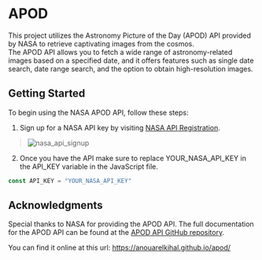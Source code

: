 # APOD
This project utilizes the Astronomy Picture of the Day (APOD) API provided by NASA to retrieve captivating images from the cosmos.<br>
The APOD API allows you to fetch a wide range of astronomy-related images based on a specified date, and it offers features such as single date search,
date range search, and the option to obtain high-resolution images.<br>

## Getting Started
To begin using the NASA APOD API, follow these steps:
1. Sign up for a NASA API key by visiting [NASA API Registration](https://api.nasa.gov/index.html#signUp).
> ![nasa_api_signup](https://github.com/AnouarElKihal/apod/assets/68613907/05605677-30e8-4164-839c-8e07da8a7b39)

2. Once you have the API make sure to replace YOUR_NASA_API_KEY in the API_KEY variable in the JavaScript file.
```javascript
const API_KEY = "YOUR_NASA_API_KEY"
```

## Acknowledgments
Special thanks to NASA for providing the APOD API. The full documentation for the APOD API can be found at the [APOD API GitHub repository](https://github.com/nasa/apod-api).

You can find it online at this url: https://anouarelkihal.github.io/apod/

